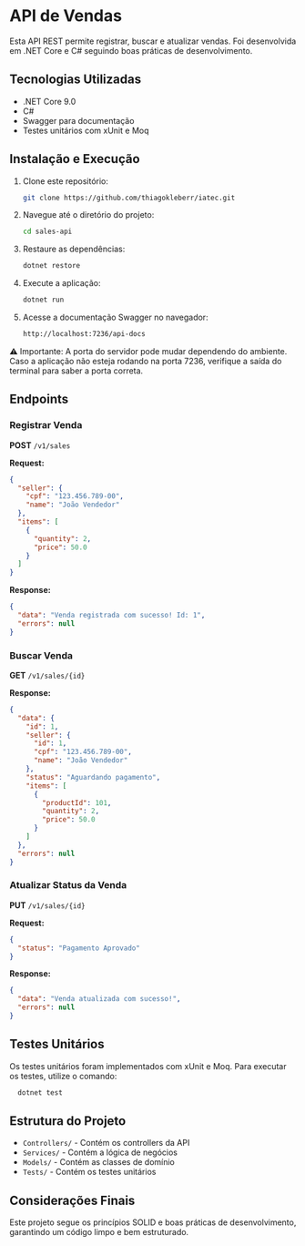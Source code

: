 ﻿# API de Vendas

Esta API REST permite registrar, buscar e atualizar vendas. Foi desenvolvida em .NET Core e C# seguindo boas práticas de desenvolvimento.

## Tecnologias Utilizadas

- .NET Core 9.0
- C#
- Swagger para documentação
- Testes unitários com xUnit e Moq

## Instalação e Execução

1. Clone este repositório:
   ```sh
   git clone https://github.com/thiagokleberr/iatec.git
   ```
2. Navegue até o diretório do projeto:
   ```sh
   cd sales-api
   ```
3. Restaure as dependências:
   ```sh
   dotnet restore
   ```
4. Execute a aplicação:
   ```sh
   dotnet run
   ```
5. Acesse a documentação Swagger no navegador:
   ```sh
   http://localhost:7236/api-docs
   ```
⚠️ Importante: A porta do servidor pode mudar dependendo do ambiente. 
    Caso a aplicação não esteja rodando na porta 7236, verifique a saída do terminal para saber a porta correta.


## Endpoints

### Registrar Venda

**POST** `/v1/sales`

**Request:**
```json
{
  "seller": {
    "cpf": "123.456.789-00",
    "name": "João Vendedor"
  },
  "items": [
    {
      "quantity": 2,
      "price": 50.0
    }
  ]
}
```

**Response:**
```json
{
  "data": "Venda registrada com sucesso! Id: 1",
  "errors": null
}
```

### Buscar Venda

**GET** `/v1/sales/{id}`

**Response:**
```json
{
  "data": {
    "id": 1,
    "seller": {
      "id": 1,
      "cpf": "123.456.789-00",
      "name": "João Vendedor"
    },
    "status": "Aguardando pagamento",
    "items": [
      {
        "productId": 101,
        "quantity": 2,
        "price": 50.0
      }
    ]
  },
  "errors": null
}
```

### Atualizar Status da Venda

**PUT** `/v1/sales/{id}`

**Request:**
```json
{
  "status": "Pagamento Aprovado"
}
```

**Response:**
```json
{
  "data": "Venda atualizada com sucesso!",
  "errors": null
}
```

## Testes Unitários

Os testes unitários foram implementados com xUnit e Moq.
Para executar os testes, utilize o comando:
```sh
  dotnet test
```

## Estrutura do Projeto

- `Controllers/` - Contém os controllers da API
- `Services/` - Contém a lógica de negócios
- `Models/` - Contém as classes de domínio
- `Tests/` - Contém os testes unitários

## Considerações Finais

Este projeto segue os princípios SOLID e boas práticas de desenvolvimento, garantindo um código limpo e bem estruturado.

